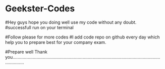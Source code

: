 # Geekster-Codes
#Hey guys hope you doing well use my code without any doubt.
#successfull run on your terminal

#Follow please for more codes
#I add code repo on github every day which help you to prepare best for your company exam.



#Prepare well   Thank you.....................................................................................................................................
